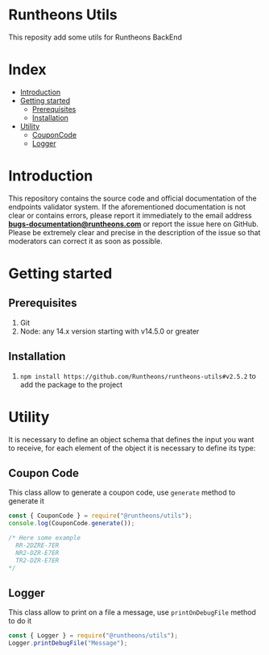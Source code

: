 # Runtheons Utils

This reposity add some utils for Runtheons BackEnd

# Index

- [Introduction](https://github.com/Runtheons/runtheons-utils#introduction)
- [Getting started](https://github.com/Runtheons/runtheons-utils#getting-started)
  - [Prerequisites](https://github.com/Runtheons/runtheons-utils#prerequisites)
  - [Installation](https://github.com/Runtheons/runtheons-utils#installation)
- [Utility](https://github.com/Runtheons/runtheons-utils#utility)
  - [CouponCode](https://github.com/Runtheons/runtheons-utils#coupon-code)
  - [Logger](https://github.com/Runtheons/runtheons-utils#logger)

# Introduction

This repository contains the source code and official documentation of the endpoints validator system. If the aforementioned documentation is not clear or contains errors, please report it immediately to the email address **bugs-documentation@runtheons.com** or report the issue here on GitHub. Please be extremely clear and precise in the description of the issue so that moderators can correct it as soon as possible.

# Getting started

## Prerequisites

1. Git
2. Node: any 14.x version starting with v14.5.0 or greater

## Installation

1. `npm install https://github.com/Runtheons/runtheons-utils#v2.5.2` to add the package to the project

# Utility

It is necessary to define an object schema that defines the input you want to receive, for each element of the object it is necessary to define its type:

## Coupon Code

This class allow to generate a coupon code, use `generate` method to generate it

```javascript
const { CouponCode } = require("@runtheons/utils");
console.log(CouponCode.generate());

/* Here some example
  RR-2DZRE-7ER
  NR2-DZR-E7ER
  TR2-DZR-E7ER
*/
```

## Logger

This class allow to print on a file a message, use `printOnDebugFile` method to do it

```javascript
const { Logger } = require("@runtheons/utils");
Logger.printDebugFile("Message");
```
